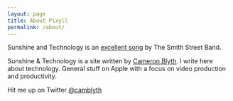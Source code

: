 ```yaml
---
layout: page
title: About Pixyll
permalink: /about/
---
```


Sunshine and Technology is an [excellent song](https://www.youtube.com/watch?v=uDcidHlml_8) by The Smith Street Band.

Sunshine & Technology is a site written by [Cameron Blyth](https://twitter.com/camblyth). I write here about technology. General stuff on Apple with a focus on video production and productivity.

Hit me up on Twitter [@camblyth](https://twitter.com/camblyth)